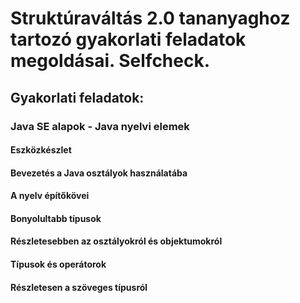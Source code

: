 # Struktúraváltás 2.0 tananyaghoz tartozó gyakorlati feladatok megoldásai. Selfcheck.

## Gyakorlati feladatok:

### Java SE alapok - Java nyelvi elemek

#### Eszközkészlet

#### Bevezetés a Java osztályok használatába

#### A nyelv építőkövei

#### Bonyolultabb típusok

#### Részletesebben az osztályokról és objektumokról

#### Típusok és operátorok

#### Részletesen a szöveges típusról
